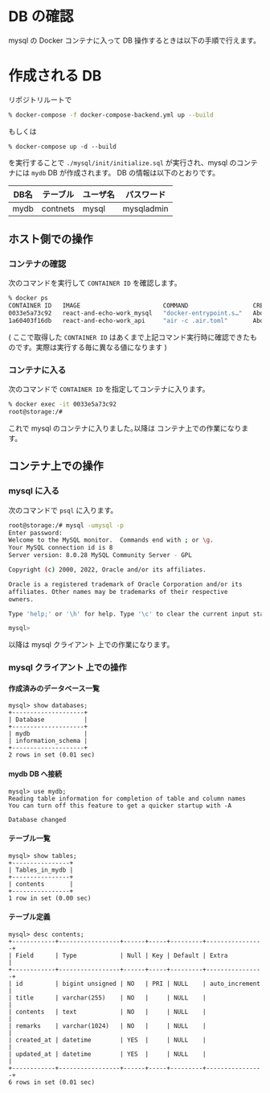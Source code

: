 # DB の確認
mysql の Docker コンテナに入って DB 操作するときは以下の手順で行えます。


# 作成される DB
リポジトリルートで

```bash
% docker-compose -f docker-compose-backend.yml up --build
```

もしくは

```basha
% docker-compose up -d --build
```

を実行することで `./mysql/init/initialize.sql` が実行され、mysql のコンテナには `mydb` DB が作成されます。
DB の情報は以下のとおりです。

| DB名 | テーブル | ユーザ名 | パスワード |
| ---- | -------- | -------- | ---------- |
| mydb | contnets | mysql    | mysqladmin |


## ホスト側での操作
### コンテナの確認
次のコマンドを実行して `CONTAINER ID` を確認します。

```bash
% docker ps
CONTAINER ID   IMAGE                       COMMAND                  CREATED              STATUS              PORTS                                                  NAMES
0033e5a73c92   react-and-echo-work_mysql   "docker-entrypoint.s…"   About a minute ago   Up About a minute   0.0.0.0:3306->3306/tcp, :::3306->3306/tcp, 33060/tcp   storage
1a60403f16db   react-and-echo-work_api     "air -c .air.toml"       About a minute ago   Up About a minute   0.0.0.0:8080->8080/tcp, :::8080->8080/tcp              restapi
```

( ここで取得した `CONTAINER ID` はあくまで上記コマンド実行時に確認できたものです。実際は実行する毎に異なる値になります )


### コンテナに入る
次のコマンドで `CONTAINER ID` を指定してコンテナに入ります。

```bash
% docker exec -it 0033e5a73c92
root@storage:/# 
```

これで mysql のコンテナに入りました｡以降は コンテナ上での作業になります。


## コンテナ上での操作
### mysql に入る
次のコマンドで `psql` に入ります。

```bash
root@storage:/# mysql -umysql -p
Enter password: 
Welcome to the MySQL monitor.  Commands end with ; or \g.
Your MySQL connection id is 8
Server version: 8.0.28 MySQL Community Server - GPL

Copyright (c) 2000, 2022, Oracle and/or its affiliates.

Oracle is a registered trademark of Oracle Corporation and/or its
affiliates. Other names may be trademarks of their respective
owners.

Type 'help;' or '\h' for help. Type '\c' to clear the current input statement.

mysql> 
```

以降は mysql クライアント 上での作業になります。


### mysql クライアント 上での操作
#### 作成済みのデータベース一覧

```mysql
mysql> show databases;
+--------------------+
| Database           |
+--------------------+
| mydb               |
| information_schema |
+--------------------+
2 rows in set (0.01 sec)
```


#### mydb DB へ接続

```mysql
mysql> use mydb;
Reading table information for completion of table and column names
You can turn off this feature to get a quicker startup with -A

Database changed
```


#### テーブル一覧

```mysql
mysql> show tables;
+----------------+
| Tables_in_mydb |
+----------------+
| contents       |
+----------------+
1 row in set (0.00 sec)
```

#### テーブル定義

```mysql
mysql> desc contents;
+------------+-----------------+------+-----+---------+----------------+
| Field      | Type            | Null | Key | Default | Extra          |
+------------+-----------------+------+-----+---------+----------------+
| id         | bigint unsigned | NO   | PRI | NULL    | auto_increment |
| title      | varchar(255)    | NO   |     | NULL    |                |
| contents   | text            | NO   |     | NULL    |                |
| remarks    | varchar(1024)   | NO   |     | NULL    |                |
| created_at | datetime        | YES  |     | NULL    |                |
| updated_at | datetime        | YES  |     | NULL    |                |
+------------+-----------------+------+-----+---------+----------------+
6 rows in set (0.01 sec)
```

